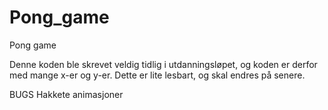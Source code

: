 # Pong_game
Pong game

Denne koden ble skrevet veldig tidlig i utdanningsløpet, og koden er derfor med mange x-er og y-er. Dette er lite lesbart, og skal endres på senere.


BUGS
Hakkete animasjoner
